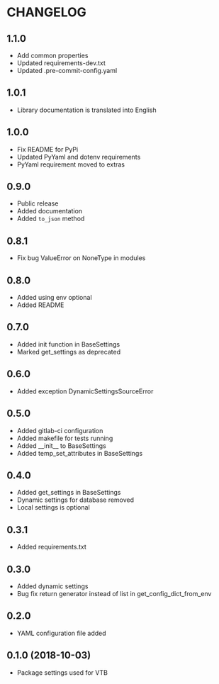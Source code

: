 CHANGELOG
=========

1.1.0
-----

- Add common properties
- Updated requirements-dev.txt
- Updated .pre-commit-config.yaml

1.0.1
-----

- Library documentation is translated into English

1.0.0
-----

- Fix README for PyPi
- Updated PyYaml and dotenv requirements
- PyYaml requirement moved to extras

0.9.0
-----

- Public release
- Added documentation
- Added `to_json` method

0.8.1
-----

- Fix bug ValueError on NoneType in modules

0.8.0
-----

- Added using env optional
- Added README

0.7.0
-----

- Added init function in BaseSettings
- Marked get_settings as deprecated 

0.6.0
-----

- Added exception DynamicSettingsSourceError

0.5.0
-----

- Added gitlab-ci configuration
- Added makefile for tests running
- Added \_\_init\_\_ to BaseSettings
- Added temp_set_attributes in BaseSettings

0.4.0
-----

- Added get_settings in BaseSettings
- Dynamic settings for database removed
- Local settings is optional

0.3.1
-----

- Added requirements.txt

0.3.0
-----

- Added dynamic settings
- Bug fix return generator instead of list in get_config_dict_from_env

0.2.0
-----

- YAML configuration file added

0.1.0 (2018-10-03)
-----

- Package settings used for VTB
